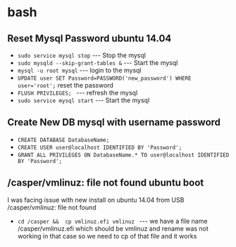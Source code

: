 # bash
## Reset Mysql Password ubuntu 14.04

* `sudo service mysql stop` --- Stop the mysql
* `sudo mysqld --skip-grant-tables &` --- Start the mysql 
* `mysql -u root mysql` --- login to the mysql
* `UPDATE user SET Password=PASSWORD('new_password') WHERE user='root';` reset the password
* `FLUSH PRIVILEGES; ` --- refresh the mysql 
* `sudo service mysql start` --- Start the mysql

## Create New DB mysql with username password

* `CREATE DATABASE DatabaseName;`
* `CREATE USER user@localhost IDENTIFIED BY 'Password';`
* `GRANT ALL PRIVILEGES ON DatabaseName.* TO user@localhost IDENTIFIED BY 'Password';`

## /casper/vmlinuz: file not found ubuntu boot

I was facing issue with new install on ubuntu 14.04 from USB /casper/vmlinuz: file not found
* `cd /casper &&  cp vmlinuz.efi vmlinuz ` --- we have a file name /casper/vmlinuz.efi which should be vmlinuz and rename was not working in that case so we need to cp of that file and it works


